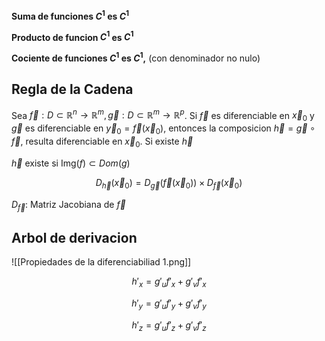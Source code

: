 **Suma de funciones $C^1$ es $C^1$**

**Producto de funcion $C^1$ es $C^1$**

**Cociente de funciones $C^1$ es $C^1$,** (con denominador no nulo)

## Regla de la Cadena

Sea $\vec f: D\subset\mathbb{R}^n\to\mathbb{R}^m,\vec g: D\subset\mathbb{R}^m\to\mathbb{R}^p$. Si $\vec f$ es diferenciable en $\vec x_0$ y $\vec g$ es diferenciable en $\vec y_0 =\vec f(\vec x_0)$, entonces la composicion $\vec h = \vec g \circ\vec f$, resulta diferenciable en $\vec x_0$. Si existe $\vec h$

$\vec h$ existe si $\text{Img}(f) \subset Dom(g)$

$$
D_{\vec h}(\vec x_0) = D_{\vec g}(\vec f(\vec x_0))\times D_{\vec f}(\vec x_0)
$$

$D_{\vec f}:$ Matriz Jacobiana de $\vec f$

## Arbol de derivacion

![[Propiedades de la diferenciabiliad 1.png]]

$$
h'_x = g'_u f'_x + g'_vf'_x
$$

$$
h'_y = g'_u f'_y + g'_vf'_y
$$

$$
h'_z = g'_u f'_z + g'_vf'_z
$$
